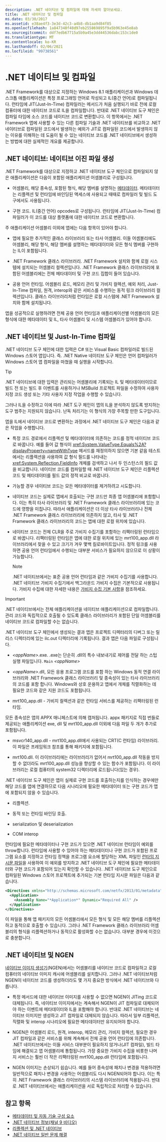 ```yaml
---
description: .NET 네이티브 및 컴파일에 대해 자세히 알아보세요.
title: .NET 네이티브 및 컴파일
ms.date: 03/30/2017
ms.assetid: e38ae4f3-3e3d-42c3-a4b8-db1aa9d84f85
ms.openlocfilehash: 1a847340f48d97eb255869895f9a5b963e45e8ab
ms.sourcegitcommit: ddf7edb67715a5b9a45e3dd44536dabc153c1de0
ms.translationtype: MT
ms.contentlocale: ko-KR
ms.lasthandoff: 02/06/2021
ms.locfileid: "99738561"
---
```

# <a name="net-native-and-compilation"></a>.NET 네이티브 및 컴파일

.NET Framework를 대상으로 지정하는 Windows 8.1 애플리케이션과 Windows 데스크톱 애플리케이션은 특정 프로그래밍 언어로 작성되고 IL(중간 언어)로 컴파일됩니다. 런타임에 JIT(Just-In-Time) 컴파일러는 메서드가 처음 실행되기 바로 전에 로컬 컴퓨터에 대한 네이티브 코드로 IL을 컴파일합니다. 반대로 .NET 네이티브 도구 체인은 컴파일 타임에 소스 코드를 네이티브 코드로 변환합니다. 이 항목에서는 .NET Framework 앱에 사용할 수 있는 다른 컴파일 기술과 .NET 네이티브를 비교하고 .NET 네이티브로 컴파일된 코드에서 발생하는 예외가 JIT로 컴파일된 코드에서 발생하지 않는 이유를 이해하는 데 도움이 될 수 있는 네이티브 코드를 .NET 네이티브에서 생성하는 방법에 대한 실제적인 개요를 제공합니다.

## <a name="net-native-generating-native-binaries"></a>.NET 네이티브: 네이티브 이진 파일 생성

.NET Framework를 대상으로 지정하고 .NET 네이티브 도구 체인으로 컴파일되지 않은 애플리케이션은 다음이 포함된 애플리케이션 어셈블리로 구성됩니다.

- 어셈블리, 해당 종속성, 포함된 형식, 해당 멤버를 설명하는 [메타데이터](../../standard/metadata-and-self-describing-components.md). 메타데이터는 리플렉션 및 런타임에 바인딩된 액세스에 사용되고 때때로 컴파일러 및 빌드 도구에서도 사용됩니다.

- 구현 코드. IL(중간 언어) opcodes로 구성됩니다. 런타임에 JIT(Just-In-Time) 컴파일러가 이 코드를 대상 플랫폼에 대한 네이티브 코드로 변환합니다.

 주 애플리케이션 어셈블리 이외에 앱에는 다음 항목이 있어야 합니다.

- 앱에 필요한 추가적인 클래스 라이브러리 또는 타사 어셈블리. 이들 어셈블리에도 어셈블리, 해당 형식, 해당 멤버를 설명하는 메타데이터와 모든 형식 멤버를 구현하는 IL이 포함됩니다.

- .NET Framework 클래스 라이브러리. .NET Framework 설치와 함께 로컬 시스템에 설치되는 어셈블리 컬렉션입니다. .NET Framework 클래스 라이브러리에 포함된 어셈블리에는 전체 메타데이터 및 구현 코드 집합이 들어 있습니다.

- 공용 언어 런타임. 어셈블리 로드, 메모리 관리 및 가비지 컬렉션, 예외 처리, Just-In-Time 컴파일, 원격, interop와 같은 서비스를 수행하는 동적 링크 라이브러리 컬렉션입니다. 클래스 라이브러리처럼 런타임은 로컬 시스템에 .NET Framework 설치와 함께 설치됩니다.

앱을 성공적으로 실행하려면 전체 공용 언어 런타임과 애플리케이션별 어셈블리의 모든 형식에 대한 메타데이터 및 IL, 타사 어셈블리 및 시스템 어셈블리가 있어야 합니다.

## <a name="net-native-and-just-in-time-compilation"></a>.NET 네이티브 및 Just-In-Time 컴파일

.NET 네이티브 도구 체인에 대한 입력은 C# 또는 Visual Basic 컴파일러로 빌드된 Windows 스토어 앱입니다. 즉. .NET Native 네이티브 도구 체인은 언어 컴파일러가 Windows 스토어 앱 컴파일을 마쳤을 때 실행을 시작합니다.

> [!TIP]
> .NET 네이티브에 대한 입력은 관리되는 어셈블리에 기록되는 IL 및 메타데이터이므로 빌드 전 또는 빌드 후 이벤트를 사용하거나 MSBuild 프로젝트 파일을 수정하여 사용자 지정 코드 생성 또는 기타 사용자 지정 작업을 수행할 수 있습니다.
>
> 그러나 IL을 수정하고 이에 따라 .NET 도구 체인이 앱의 IL을 분석하지 않도록 방지하는 도구 범주는 지원되지 않습니다. 난독 처리기는 이 형식의 가장 주목할 만한 도구입니다.

앱을 IL에서 네이티브 코드로 변환하는 과정에서 .NET 네이티브 도구 체인은 다음과 같은 작업을 수행합니다.

- 특정 코드 경로에서 리플렉션 및 메타데이터에 의존하는 코드를 정적 네이티브 코드로 바꿉니다. 예를 들어 값 형식이 <xref:System.ValueType.Equals%2A?displayProperty=nameWithType> 메서드를 재정의하지 않으면 기본 같음 테스트에서는 리플렉션을 사용하여 값 형식 필드를 나타내는 <xref:System.Reflection.FieldInfo> 개체를 검색하고 나서 두 인스턴스의 필드 값을 비교합니다. 네이티브 코드를 컴파일할 때 .NET 네이티브 도구 체인은 리플렉션 코드 및 메타데이터를 필드 값의 정적 비교로 바꿉니다.

- 가능할 경우 네이티브 코드는 모든 메타데이터를 제거하려고 시도합니다.

- 네이티브 코드는 실제로 앱에서 호출되는 구현 코드만 최종 앱 어셈블리에 포함합니다. 이는 특히 타사 라이브러리 및 .NET Framework 클래스 라이브러리에 있는 코드에 영향을 미칩니다. 따라서 애플리케이션은 더 이상 타사 라이브러리나 전체 .NET Framework 클래스 라이브러리에 의존하지 않고, 타사 및 .NET Framework 클래스 라이브러리의 코드는 앱에 대한 로컬 위치에 있습니다.

- 네이티브 코드는 전체 CLR을 주로 가비지 수집기를 포함하는 리팩터링된 런타임으로 바꿉니다. 리팩터링된 런타임은 앱에 대한 로컬 위치에 있는 mrt100_app.dll 라이브러리에서 찾을 수 있고 크기가 겨우 몇백 킬로바이트입니다. 정적 링크를 사용하면 공용 언어 런타임에서 수행되는 대부분 서비스가 필요하지 않으므로 이 상황이 가능합니다.

  > [!NOTE]
  > .NET 네이티브에서는 표준 공용 언어 런타임과 같은 가비지 수집기를 사용합니다. .NET 네이티브 가비지 수집기에서 백그라운드 가비지 수집은 기본적으로 사용됩니다. 가비지 수집에 대한 자세한 내용은 [가비지 수집 기본 사항](../../standard/garbage-collection/fundamentals.md)을 참조하세요.

> [!IMPORTANT]
> .NET 네이티브에서는 전체 애플리케이션을 네이티브 애플리케이션으로 컴파일합니다. 관리 코드와 독립적으로 호출될 수 있도록 클래스 라이브러리가 포함된 단일 어셈블리를 네이티브 코드로 컴파일할 수는 없습니다.

.NET 네이티브 도구 체인에서 생성되는 결과 앱은 프로젝트 디렉터리의 디버그 또는 릴리스 디렉터리에 있는 ilc.out 디렉터리에 기록됩니다. 결과 앱은 다음 파일로 구성됩니다.

- *\<appName>*.exe. .exe는 단순히 .dll의 특수 내보내기로 제어를 전달 하는 스텁 실행 파일입니다. `Main` *\<appName>*

- *\<appName>*.dll, 모든 응용 프로그램 코드를 포함 하는 Windows 동적 연결 라이브러리와 .NET Framework 클래스 라이브러리 및 종속성이 있는 타사 라이브러리의 코드를 포함 합니다.  Windows와 상호 운용하고 앱에서 개체를 직렬화하는 데 필요한 코드와 같은 지원 코드도 포함됩니다.

- mrt100_app.dll - 가비지 컬렉션과 같은 런타임 서비스를 제공하는 리팩터링된 런타임.

 모든 종속성은 앱의 APPX 매니페스트에 의해 캡처됩니다.  appx 패키지로 직접 번들로 제공되는 애플리케이션 exe, dll 및 mrt100_app.dll 이외에 다음 파일 두 개가 추가로 포함됩니다.

- msvcr140_app.dll - mrt100_app.dll에서 사용되는 CRT(C 런타임) 라이브러리. 이 파일은 프레임워크 참조를 통해 패키지에 포함됩니다.

- mrt100.dll. 이 라이브러리에는 라이브러리가 없어서 mrt100_app.dll 작동을 방지할 수 없더라도 mrt100_app.dll 성능을 향상할 수 있는 함수가 포함됩니다. 이 라이브러리는 로컬 컴퓨터의 system32 디렉터리에 로드됩니다(있는 경우).

.NET 네이티브 도구 체인은 앱이 실제로 구현 코드를 호출하는지를 인식하는 경우에만 해당 코드를 앱에 연결하므로 다음 시나리오에 필요한 메타데이터 또는 구현 코드가 앱에 포함되지 않을 수 있습니다.

- 리플렉션.

- 동적 또는 런타임 바인딩 호출.

- serialization 및 deserialization

- COM interop

런타임에 필요한 메타데이터나 구현 코드가 있으면 .NET 네이티브 런타임이 예외를 throw합니다. 런타임에 사용할 수 있어야 하는 메타데이터나 구현 코드가 포함된 프로그램 요소를 지정하고 런타임 정책을 프로그램 요소에 할당하는 XML 파일인 [런타임 지시문 파일](runtime-directives-rd-xml-configuration-file-reference.md)을 사용하여 이 예외를 방지하고 .NET 네이티브 도구 체인에 필요한 메타데이터와 구현 코드가 포함되어 있는지 확인할 수 있습니다. .NET 네이티브 도구 체인으로 컴파일된 Windows 스토어 프로젝트에 추가되는 기본 런타임 지시문 파일은 다음과 같습니다.

```xml
<Directives xmlns="http://schemas.microsoft.com/netfx/2013/01/metadata">
  <Application>
    <Assembly Name="*Application*" Dynamic="Required All" />
  </Application>
</Directives>
```

이 파일을 통해 앱 패키지의 모든 어셈블리에서 모든 형식 및 모든 해당 멤버를 리플렉션하고 동적으로 호출할 수 있습니다. 그러나 .NET Framework 클래스 라이브러리 어셈블리의 형식을 리플렉션하거나 동적으로 활성화할 수는 없습니다. 대부분 경우에 이것으로 충분합니다.

## <a name="net-native-and-ngen"></a>.NET 네이티브 및 NGEN

[네이티브 이미지 생성기](../tools/ngen-exe-native-image-generator.md)(NGEN)에서는 어셈블리를 네이티브 코드로 컴파일하고 로컬 컴퓨터의 네이티브 이미지 캐시에 어셈블리를 설치합니다. 그러나 .NET 네이티브처럼 NGEN이 네이티브 코드를 생성하더라도 몇 가지 중요한 방식에서 .NET 네이티브와 다릅니다.

- 특정 메서드에 대한 네이티브 이미지를 사용할 수 없으면 NGEN이 JITing 코드로 대체됩니다. 즉, 네이티브 이미지에서는 계속해서 NGEN이 JIT 컴파일로 대체되어야 하는 이벤트에 메타데이터와 IL을 포함해야 합니다. 반대로 .NET 네이티브는 네이티브 이미지만 생성하고 JIT 컴파일로 대체되지 않습니다. 따라서 일부 리플렉션, 직렬화 및 interop 시나리오에 필요한 메타데이터만 유지되어야 합니다.

- NGEN은 어셈블리 로드, 원격, interop, 메모리 관리, 가비지 컬렉션, 필요한 경우 JIT 컴파일과 같은 서비스를 위해 계속해서 전체 공용 언어 런타임에 의존합니다. .NET 네이티브에서는 이들 서비스 대부분이 필요하지 않거나(JIT 컴파일), 빌드 타임에 해결되고 앱 어셈블리에 통합됩니다. 가장 중요한 가비지 수집을 비롯한 나머지 서비스는 훨씬 더 작은 리팩터링된 mrt100_app.dll 런타임에 포함됩니다.

- NGEN 이미지는 손상되기 쉽습니다. 예를 들어 종속성에 패치나 변경을 적용하려면 일반적으로 패치나 변경을 사용하는 어셈블리도 다시 NGEN되어야 합니다. 이는 특히 .NET Framework 클래스 라이브러리의 시스템 라이브러리에 적용됩니다. 반대로 .NET 네이티브에서는 애플리케이션을 서로 독립적으로 처리할 수 있습니다.

## <a name="see-also"></a>참고 항목

- [메타데이터 및 자동 기술 구성 요소](../../standard/metadata-and-self-describing-components.md)
- [.NET 네이티브 정보(채널 9 비디오)](https://channel9.msdn.com/Shows/Going+Deep/Inside-NET-Native)
- [리플렉션 및 .NET 네이티브](reflection-and-net-native.md)
- [.NET 네이티브 일반 문제 해결](net-native-general-troubleshooting.md)
